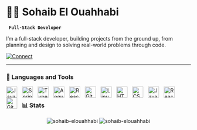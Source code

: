 # 🏄‍♂️ Sohaib El Ouahhabi

**` Full-Stack Developer`**

I’m a full-stack developer, building projects from the ground up, from planning and design to solving real-world problems through code.

<p align="left">
   <a href="https://www.linkedin.com/in/sohaib-el-ouahhabi-50295823a?utm_source=share&utm_campaign=share_via&utm_content=profile&utm_medium=ios_app">
      <img alt="Connect" title="Let’s connect on LinkedIn!" src="https://custom-icon-badges.demolab.com/badge/Connect-1155ba?style=for-the-badge&logo=person-add&logoColor=white&color=236ad3"/>
   </a>
</p>


---

### 🧰 Languages and Tools

<img align="left" alt="Java" width="30px" style="padding-right:10px;" src="https://cdn.jsdelivr.net/gh/devicons/devicon/icons/java/java-original.svg"/>
<img align="left" alt="Spring" width="30px" style="padding-right:10px;" src="https://cdn.jsdelivr.net/gh/devicons/devicon/icons/spring/spring-original.svg" />
<img align="left" alt="TypeScript" width="30px" style="padding-right:10px;" src="https://cdn.jsdelivr.net/gh/devicons/devicon/icons/typescript/typescript-plain.svg" />
<img align="left" alt="Angular" width="30px" style="padding-right:10px;" src="https://cdn.jsdelivr.net/gh/devicons/devicon/icons/angularjs/angularjs-plain.svg" />
<img align="left" alt="React" width="30px" style="padding-right:10px;" src="https://cdn.jsdelivr.net/gh/devicons/devicon/icons/react/react-original.svg" />
<img align="left" alt="Git" width="30px" style="padding-right:10px;" src="https://cdn.jsdelivr.net/gh/devicons/devicon/icons/laravel/laravel-original.svg" />
<img align="left" alt="Linux" width="30px" style="padding-right:10px;" src="https://cdn.jsdelivr.net/gh/devicons/devicon/icons/linux/linux-original.svg" />
<img align="left" alt="HTML" width="30px" style="padding-right:10px;" src="https://cdn.jsdelivr.net/gh/devicons/devicon/icons/html5/html5-plain.svg" />
<img align="left" alt="CSS" width="30px" style="padding-right:10px;" src="https://cdn.jsdelivr.net/gh/devicons/devicon/icons/css3/css3-plain.svg" />
<img align="left" alt="JavaScript" width="30px" style="padding-right:10px;" src="https://cdn.jsdelivr.net/gh/devicons/devicon/icons/javascript/javascript-plain.svg" />
<img align="left" alt="React" width="30px" style="padding-right:10px;" src="https://cdn.jsdelivr.net/gh/devicons/devicon/icons/react/react-original.svg" />
<img align="left" alt="GitHub" width="30px" style="padding-right:10px;" src="https://cdn.jsdelivr.net/gh/devicons/devicon/icons/github/github-original.svg" />
<br />


### 📊 Stats

<div align="center">
    <img align="center" src="https://github-readme-stats.vercel.app/api/top-langs/?username=sohaib-elouahhabi&layout=compact&hide=html&bg_color=191919&title_color=ffffff&icon_color=bb2acf&text_color=daf7dc" alt="sohaib-elouahhabi" />
    <img align="center" src="https://github-readme-stats.vercel.app/api?username=sohaib.elouahhabi&show_icons=true&bg_color=191919&title_color=ffffff&icon_color=bb2acf&text_color=daf7dc" alt="sohaib-elouahhabi" />
</div>


#
<!--
<details>
 <summary><h3>👨‍💻 Sohaib El Ouahhabi's Coding Journey</h3></summary>
   I'm a recent software development graduate, passionate about the endless possibilities in the tech world. Throughout my studies and internships, I've had the chance to dive into various technologies and frameworks, which allowed me to strengthen my skills and apply them in real-world scenarios. Along the way, I gained hands-on experience with tools and languages like Laravel, Spring, Java, Angular, Git, and GitHub, each adding to my toolkit as a developer. These experiences have not only shaped my technical abilities but also deepened my enthusiasm for solving complex problems and contributing to impactful projects as I step into my career.
-->
